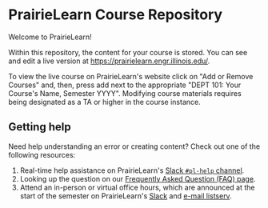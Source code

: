 # PrairieLearn Course Repository

Welcome to PrairieLearn! 

Within this repository, the content for your course is stored.
You can see and edit a live version at <https://prairielearn.engr.illinois.edu/>.

To view the live course on PrairieLearn's website click on "Add or Remove Courses" and, then,
press add next to the appropriate "DEPT 101: Your Course's Name, Semester YYYY".
Modifying course materials requires being designated as a TA or higher in the course instance.

## Getting help

Need help understanding an error or creating content? Check out one of the following resources:

1. Real-time help assistance on PrairieLearn's [Slack `#pl-help` channel](https://prairielearn.slack.com).
1. Looking up the question on our [Frequently Asked Question (FAQ) page](https://prairielearn.readthedocs.io/en/latest/faq/).
1. Attend an in-person or virtual office hours, which are announced at the start of the
   semester on PrairieLearn's [Slack](https://prairielearn.slack.com) and [e-mail listserv](https://lists.illinois.edu/lists/info/prairielearn-announce).
